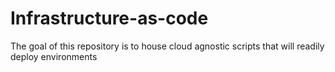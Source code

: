 # Infrastructure-as-code
The goal of this repository is to house cloud agnostic scripts that will readily deploy environments
